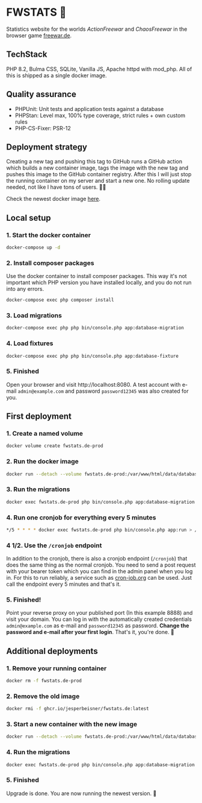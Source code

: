 # FWSTATS 🚀

Statistics website for the worlds _ActionFreewar_ and _ChaosFreewar_ in the browser game [freewar.de](https://www.freewar.de).

## TechStack

PHP 8.2, Bulma CSS, SQLite, Vanilla JS, Apache httpd with mod_php. All of this is shipped as a single docker image. 

## Quality assurance

- PHPUnit: Unit tests and application tests against a database
- PHPStan: Level max, 100% type coverage, strict rules + own custom rules
- PHP-CS-Fixer: PSR-12

## Deployment strategy

Creating a new tag and pushing this tag to GitHub runs a GitHub action which builds a new container image, tags the image with the new tag and pushes this image to the GitHub container registry.
After this I will just stop the running container on my server and start a new one.
No rolling update needed, not like I have tons of users. 🤷‍♂️

Check the newest docker image [here](https://github.com/jesperbeisner/fwstats.de/pkgs/container/fwstats.de).

## Local setup

### 1. Start the docker container

```bash
docker-compose up -d
```

### 2. Install composer packages

Use the docker container to install composer packages. This way it's not important which PHP version you have installed locally, and you do not run into any errors.

```bash
docker-compose exec php composer install
```

### 3. Load migrations

```bash
docker-compose exec php php bin/console.php app:database-migration
```

### 4. Load fixtures

```bash
docker-compose exec php php bin/console.php app:database-fixture
```

### 5. Finished

Open your browser and visit http://localhost:8080. A test account with e-mail `admin@example.com` and password `password12345` was also created for you.


## First deployment


### 1. Create a named volume

```bash
docker volume create fwstats.de-prod
```

### 2. Run the docker image
```bash
docker run --detach --volume fwstats.de-prod:/var/www/html/data/database --publish 8888:80 --name fwstats.de-prod ghcr.io/jesperbeisner/fwstats.de:latest
```

### 3. Run the migrations
```bash
docker exec fwstats.de-prod php bin/console.php app:database-migration
```

### 4. Run one cronjob for everything every 5 minutes
```bash
*/5 * * * * docker exec fwstats.de-prod php bin/console.php app:run > /dev/null 2>&1 
```

### 4 1/2. Use the `/cronjob` endpoint

In addition to the cronjob, there is also a cronjob endpoint (`/cronjob`) that does the same thing as the normal cronjob. You need to send a post request with your bearer token which you can find in the admin panel when you log in.
For this to run reliably, a service such as [cron-job.org](https://cron-job.org) can be used. Just call the endpoint every 5 minutes and that's it.


### 5. Finished!

Point your reverse proxy on your published port (In this example 8888) and visit your domain. You can log in with the automatically created credentials `admin@example.com` as e-mail and `password12345` as password. **Change the password and e-mail after your first login**.  That's it, you're done. 🚀

## Additional deployments

### 1. Remove your running container

```bash
docker rm -f fwstats.de-prod
```

### 2. Remove the old image

```bash
docker rmi -f ghcr.io/jesperbeisner/fwstats.de:latest
```

### 3. Start a new container with the new image

```bash
docker run --detach --volume fwstats.de-prod:/var/www/html/data/database --publish 8888:80 --name fwstats.de-prod ghcr.io/jesperbeisner/fwstats.de:latest
```

### 4. Run the migrations

```bash
docker exec fwstats.de-prod php bin/console.php app:database-migration
```

### 5. Finished

Upgrade is done. You are now running the newest version. 🚀
